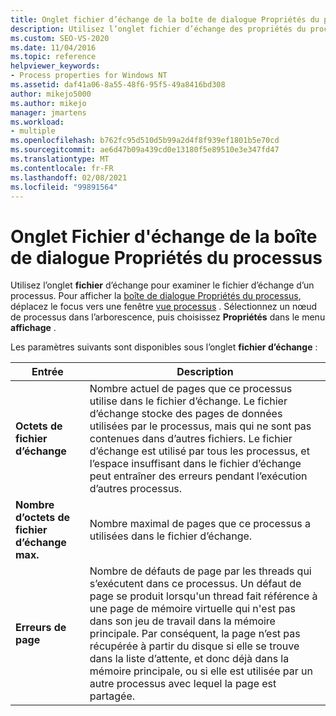 ```yaml
---
title: Onglet fichier d’échange de la boîte de dialogue Propriétés du processus | Microsoft Docs
description: Utilisez l’onglet fichier d’échange des propriétés du processus pour examiner le fichier d’échange d’un processus. Cet article décrit les paramètres disponibles.
ms.custom: SEO-VS-2020
ms.date: 11/04/2016
ms.topic: reference
helpviewer_keywords:
- Process properties for Windows NT
ms.assetid: daf41a06-8a55-48f6-95f5-49a8416bd308
author: mikejo5000
ms.author: mikejo
manager: jmartens
ms.workload:
- multiple
ms.openlocfilehash: b762fc95d510d5b99a2d4f8f939ef1801b5e70cd
ms.sourcegitcommit: ae6d47b09a439cd0e13180f5e89510e3e347fd47
ms.translationtype: MT
ms.contentlocale: fr-FR
ms.lasthandoff: 02/08/2021
ms.locfileid: "99891564"
---
```

# <a name="page-file-tab-process-properties-dialog-box"></a>Onglet Fichier d'échange de la boîte de dialogue Propriétés du processus
Utilisez l’onglet **fichier** d’échange pour examiner le fichier d’échange d’un processus. Pour afficher la [boîte de dialogue Propriétés du processus](../debugger/process-properties-dialog-box.md), déplacez le focus vers une fenêtre [vue processus](../debugger/processes-view.md) . Sélectionnez un nœud de processus dans l’arborescence, puis choisissez **Propriétés** dans le menu **affichage** .

 Les paramètres suivants sont disponibles sous l’onglet **fichier d’échange** :

|Entrée|Description|
|-----------|-----------------|
|**Octets de fichier d’échange**|Nombre actuel de pages que ce processus utilise dans le fichier d’échange. Le fichier d’échange stocke des pages de données utilisées par le processus, mais qui ne sont pas contenues dans d’autres fichiers. Le fichier d’échange est utilisé par tous les processus, et l’espace insuffisant dans le fichier d’échange peut entraîner des erreurs pendant l’exécution d’autres processus.|
|**Nombre d’octets de fichier d’échange max.**|Nombre maximal de pages que ce processus a utilisées dans le fichier d’échange.|
|**Erreurs de page**|Nombre de défauts de page par les threads qui s’exécutent dans ce processus. Un défaut de page se produit lorsqu'un thread fait référence à une page de mémoire virtuelle qui n'est pas dans son jeu de travail dans la mémoire principale. Par conséquent, la page n’est pas récupérée à partir du disque si elle se trouve dans la liste d’attente, et donc déjà dans la mémoire principale, ou si elle est utilisée par un autre processus avec lequel la page est partagée.|